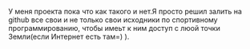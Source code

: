 У меня проекта пока что как такого и нет.Я просто решил залить на github все свои и не только свои исходники по спортивному
программированию, чтобы имеьт к ним доступ с люой точки Земли(если Интернет есть там=) ).
